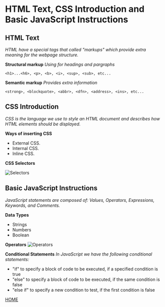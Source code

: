 # **HTML Text, CSS Introduction and Basic JavaScript Instructions**

## **HTML Text**
*HTML have a special tags that called "markups" which provide extra meaning for the webpage structure.*

**Structural markup**
*Using for headings and pargraphs*
```
<h1>...<h6>, <p>, <b>, <i>, <sup>, <sub>, etc...
```
**Semantic markup**
*Provides extra information*
```
<strong>, <blockquote>, <abbr>, <dfn>, <address>, <ins>, etc...
```

## **CSS Introduction**
*CSS is the language we use to style an HTML document and describes how HTML elements should be displayed.*

**Ways of inserting CSS**
* External CSS.
* Internal CSS.
* Inline CSS.

**CSS Selectors**

![Selectors](https://cf.ppt-online.org/files/slide/k/Kbp3XcismqFREgGuz9OBIWY1vDx6MwHVeZQjC5/slide-8.jpg)



## **Basic JavaScript Instructions**

*JavaScript statements are composed of:
Values, Operators, Expressions, Keywords, and Comments.*

**Data Types**
 * Strings
 * Numbers
 * Boolean

**Operators**
![Operators](https://i.pinimg.com/originals/13/09/cb/1309cb725dea3e859a873607dd298d00.png)


**Conditional Statements**
*In JavaScript we have the following conditional statements:*
* "if" to specify a block of code to be executed, if a specified condition is true
* "else" to specify a block of code to be executed, if the same condition is false
* "else if" to specify a new condition to test, if the first condition is false


[HOME](https://malkhaleel88.github.io/reading-notes)